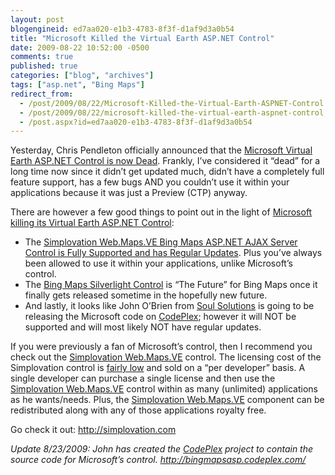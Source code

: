 ```yaml
---
layout: post
blogengineid: ed7aa020-e1b3-4783-8f3f-d1af9d3a0b54
title: "Microsoft Killed the Virtual Earth ASP.NET Control"
date: 2009-08-22 10:52:00 -0500
comments: true
published: true
categories: ["blog", "archives"]
tags: ["asp.net", "Bing Maps"]
redirect_from: 
  - /post/2009/08/22/Microsoft-Killed-the-Virtual-Earth-ASPNET-Control
  - /post/2009/08/22/microsoft-killed-the-virtual-earth-aspnet-control
  - /post.aspx?id=ed7aa020-e1b3-4783-8f3f-d1af9d3a0b54
---
```

<!-- more -->
<p>Yesterday, Chris Pendleton officially announced that the <a href="http://www.bing.com/community/blogs/maps/archive/2009/08/21/the-future-of-the-virtual-earth-asp-net-control.aspx" target="_blank">Microsoft Virtual Earth ASP.NET Control is now Dead</a>. Frankly, I&rsquo;ve considered it &ldquo;dead&rdquo; for a long time now since it didn&rsquo;t get updated much, didn&rsquo;t have a completely full feature support, has a few bugs AND you couldn&rsquo;t use it within your applications because it was just a Preview (CTP) anyway.</p>
<p>There are however a few good things to point out in the light of <a href="http://www.bing.com/community/blogs/maps/archive/2009/08/21/the-future-of-the-virtual-earth-asp-net-control.aspx" target="_blank">Microsoft killing its Virtual Earth ASP.NET Control</a>:</p>
<ul>
<li>The <a href="http://simplovation.com" target="_blank">Simplovation Web.Maps.VE Bing Maps ASP.NET AJAX Server Control is Fully Supported and has Regular Updates</a>. Plus you&rsquo;ve always been allowed to use it within your applications, unlike Microsoft&rsquo;s control. </li>
<li>The <a href="http://connect.microsoft.com/silverlightmapcontrolCTP" target="_blank">Bing Maps Silverlight Control</a> is &ldquo;The Future&rdquo; for Bing Maps once it finally gets released sometime in the hopefully new future. </li>
<li>And lastly, it looks like John O&rsquo;Brien from <a href="http://www.soulsolutions.com.au/" target="_blank">Soul Solutions</a> is going to be releasing the Microsoft code on <a href="http://bingmapsasp.codeplex.com/" target="_blank">CodePlex</a>; however it will NOT be supported and will most likely NOT have regular updates. </li>
</ul>
<p>If you were previously a fan of Microsoft&rsquo;s control, then I recommend you check out the <a href="http://simplovation.com" target="_blank">Simplovation Web.Maps.VE</a> control. The licensing cost of the Simplovation control is <a href="http://simplovation.com/buynow/#Web.Maps.VE%202.0">fairly low</a> and sold on a &ldquo;per developer&rdquo; basis. A single developer can purchase a single license and then use the <a href="http://simplovation.com">Simplovation Web.Maps.VE</a> control within as many (unlimited) applications as he wants/needs. Plus, the <a href="http://simplovation.com">Simplovation Web.Maps.VE</a> component can be redistributed along with any of those applications royalty free.</p>
<p>Go check it out: <a href="http://simplovation.com">http://simplovation.com</a></p>
<p><em>Update 8/23/2009: John has created the </em><a href="http://codeplex.com" target="_blank"><em>CodePlex</em></a><em> project to contain the source code for Microsoft&rsquo;s control. </em><a title="http://bingmapsasp.codeplex.com/" href="http://bingmapsasp.codeplex.com/"><em>http://bingmapsasp.codeplex.com/</em></a></p>
